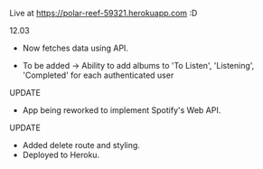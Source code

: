 Live at https://polar-reef-59321.herokuapp.com :D

12.03
- Now fetches data using API.
 
- To be added -> Ability to add albums to 'To Listen', 'Listening', 'Completed' for each authenticated user

UPDATE
- App being reworked to implement Spotify's Web API.

UPDATE
- Added delete route and styling. 
- Deployed to Heroku.





